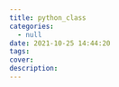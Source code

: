 ```yaml
---
title: python_class
categories:
  - null
date: 2021-10-25 14:44:20
tags:
cover:
description:
---
```

<!-- 
튜토리얼, 하우 투 가이드, 설명 ,레퍼런스 
https://documentation.divio.com/tutorials/
-->

